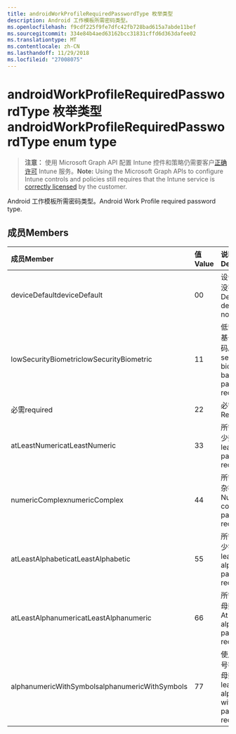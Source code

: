```yaml
---
title: androidWorkProfileRequiredPasswordType 枚举类型
description: Android 工作模板所需密码类型。
ms.openlocfilehash: f9cdf225f9fe7dfc42fb728bad615a7abde11bef
ms.sourcegitcommit: 334e84b4aed63162bcc31831cffd6d363dafee02
ms.translationtype: MT
ms.contentlocale: zh-CN
ms.lasthandoff: 11/29/2018
ms.locfileid: "27008075"
---
```

# <a name="androidworkprofilerequiredpasswordtype-enum-type"></a><span data-ttu-id="864f5-103">androidWorkProfileRequiredPasswordType 枚举类型</span><span class="sxs-lookup"><span data-stu-id="864f5-103">androidWorkProfileRequiredPasswordType enum type</span></span>

> <span data-ttu-id="864f5-104">**注意：** 使用 Microsoft Graph API 配置 Intune 控件和策略仍需要客户[正确许可](https://go.microsoft.com/fwlink/?linkid=839381) Intune 服务。</span><span class="sxs-lookup"><span data-stu-id="864f5-104">**Note:** Using the Microsoft Graph APIs to configure Intune controls and policies still requires that the Intune service is [correctly licensed](https://go.microsoft.com/fwlink/?linkid=839381) by the customer.</span></span>

<span data-ttu-id="864f5-105">Android 工作模板所需密码类型。</span><span class="sxs-lookup"><span data-stu-id="864f5-105">Android Work Profile required password type.</span></span>
## <a name="members"></a><span data-ttu-id="864f5-106">成员</span><span class="sxs-lookup"><span data-stu-id="864f5-106">Members</span></span>
|<span data-ttu-id="864f5-107">成员</span><span class="sxs-lookup"><span data-stu-id="864f5-107">Member</span></span>|<span data-ttu-id="864f5-108">值</span><span class="sxs-lookup"><span data-stu-id="864f5-108">Value</span></span>|<span data-ttu-id="864f5-109">说明</span><span class="sxs-lookup"><span data-stu-id="864f5-109">Description</span></span>|
|:---|:---|:---|
|<span data-ttu-id="864f5-110">deviceDefault</span><span class="sxs-lookup"><span data-stu-id="864f5-110">deviceDefault</span></span>|<span data-ttu-id="864f5-111">0</span><span class="sxs-lookup"><span data-stu-id="864f5-111">0</span></span>|<span data-ttu-id="864f5-112">设备默认值，没有用途。</span><span class="sxs-lookup"><span data-stu-id="864f5-112">Device default value, no intent.</span></span>|
|<span data-ttu-id="864f5-113">lowSecurityBiometric</span><span class="sxs-lookup"><span data-stu-id="864f5-113">lowSecurityBiometric</span></span>|<span data-ttu-id="864f5-114">1</span><span class="sxs-lookup"><span data-stu-id="864f5-114">1</span></span>|<span data-ttu-id="864f5-115">低安全性生物基于所需的密码。</span><span class="sxs-lookup"><span data-stu-id="864f5-115">Low security biometrics based password required.</span></span>|
|<span data-ttu-id="864f5-116">必需</span><span class="sxs-lookup"><span data-stu-id="864f5-116">required</span></span>|<span data-ttu-id="864f5-117">2</span><span class="sxs-lookup"><span data-stu-id="864f5-117">2</span></span>|<span data-ttu-id="864f5-118">必需。</span><span class="sxs-lookup"><span data-stu-id="864f5-118">Required.</span></span>|
|<span data-ttu-id="864f5-119">atLeastNumeric</span><span class="sxs-lookup"><span data-stu-id="864f5-119">atLeastNumeric</span></span>|<span data-ttu-id="864f5-120">3</span><span class="sxs-lookup"><span data-stu-id="864f5-120">3</span></span>|<span data-ttu-id="864f5-121">所需的密码至少数值。</span><span class="sxs-lookup"><span data-stu-id="864f5-121">At least numeric password required.</span></span>|
|<span data-ttu-id="864f5-122">numericComplex</span><span class="sxs-lookup"><span data-stu-id="864f5-122">numericComplex</span></span>|<span data-ttu-id="864f5-123">4</span><span class="sxs-lookup"><span data-stu-id="864f5-123">4</span></span>|<span data-ttu-id="864f5-124">所需的数字复杂密码。</span><span class="sxs-lookup"><span data-stu-id="864f5-124">Numeric complex password required.</span></span>|
|<span data-ttu-id="864f5-125">atLeastAlphabetic</span><span class="sxs-lookup"><span data-stu-id="864f5-125">atLeastAlphabetic</span></span>|<span data-ttu-id="864f5-126">5</span><span class="sxs-lookup"><span data-stu-id="864f5-126">5</span></span>|<span data-ttu-id="864f5-127">所需的密码至少字母。</span><span class="sxs-lookup"><span data-stu-id="864f5-127">At least alphabetic password required.</span></span>|
|<span data-ttu-id="864f5-128">atLeastAlphanumeric</span><span class="sxs-lookup"><span data-stu-id="864f5-128">atLeastAlphanumeric</span></span>|<span data-ttu-id="864f5-129">6</span><span class="sxs-lookup"><span data-stu-id="864f5-129">6</span></span>|<span data-ttu-id="864f5-130">所需的至少字母数字密码。</span><span class="sxs-lookup"><span data-stu-id="864f5-130">At least alphanumeric password required.</span></span>|
|<span data-ttu-id="864f5-131">alphanumericWithSymbols</span><span class="sxs-lookup"><span data-stu-id="864f5-131">alphanumericWithSymbols</span></span>|<span data-ttu-id="864f5-132">7</span><span class="sxs-lookup"><span data-stu-id="864f5-132">7</span></span>|<span data-ttu-id="864f5-133">使用所需的符号密码至少字母数字。</span><span class="sxs-lookup"><span data-stu-id="864f5-133">At least alphanumeric with symbols password required.</span></span>|



